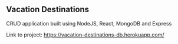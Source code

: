 ## Vacation Destinations

CRUD application built using NodeJS, React, MongoDB and Express

Link to project: https://vacation-destinations-db.herokuapp.com/
